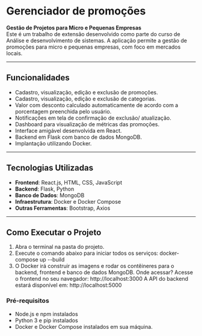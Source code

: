 # Gerenciador de promoções

**Gestão de Projetos para Micro e Pequenas Empresas**  
Este é um trabalho de extensão desenvolvido como parte do curso de Análise e desenvolvimento de sistemas. A aplicação permite a gestão de promoções para micro e pequenas empresas, com foco em mercados locais.

---

## Funcionalidades

- Cadastro, visualização, edição e exclusão de promoções.
- Cadastro, visualização, edição e exclusão de categorias.
- Valor com desconto calculado automaticamente de acordo com a porcentagem preenchida pelo usuário.
- Notificações em tela de confirmação de exclusão/ atualização.
- Dashboard para visualização de métricas das promoções.
- Interface amigável desenvolvida em React.
- Backend em Flask com banco de dados MongoDB.
- Implantação utilizando Docker.

---

## Tecnologias Utilizadas

- **Frontend**: React.js, HTML, CSS, JavaScript
- **Backend**: Flask, Python
- **Banco de Dados**: MongoDB  
- **Infraestrutura**: Docker e Docker Compose  
- **Outras Ferramentas**: Bootstrap, Axios

---

## Como Executar o Projeto
1. Abra o terminal na pasta do projeto. 
2. Execute o comando abaixo para iniciar todos os serviços: 
docker-compose up --build 
3. O Docker irá construir as imagens e rodar os contêineres para o backend, frontend 
e banco de dados MongoDB. 
Onde acessar? 
Acesse o frontend no seu navegador: http://localhost:3000
A API do backend estará disponível em: http://localhost:5000

### Pré-requisitos
- Node.js e npm instalados
- Python 3 e pip instalados
- Docker e Docker Compose instalados em sua máquina.


